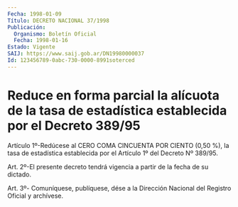```yaml
---
Fecha: 1998-01-09
Título: DECRETO NACIONAL 37/1998
Publicación:
  Organismo: Boletín Oficial
  Fecha: 1998-01-16
Estado: Vigente
SAIJ: https://www.saij.gob.ar/DN19980000037
Id: 123456789-0abc-730-0000-8991soterced
---
```

# Reduce en forma parcial la alícuota de la tasa de estadística establecida por el Decreto 389/95

<a id="1"></a>
Artículo 1º-Redúcese al CERO COMA CINCUENTA POR CIENTO (0,50 %), la tasa de estadística establecida por el Artículo 1º del Decreto Nº 389/95.

<a id="2"></a>
Art. 2º-El presente decreto tendrá vigencia a partir de la fecha de su dictado.

<a id="3"></a>
Art. 3º- Comuníquese, publíquese, dése a la Dirección Nacional del Registro Oficial y archívese.